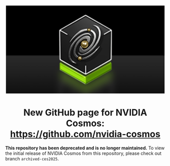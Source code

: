 <p align="center">
<img 
  src="/cosmos-logo-thumbnail.png" 
  alt="NVIDIA Cosmos Logo" 
  width="500"
/>
</p>
<h1 align="center">
    New GitHub page for NVIDIA Cosmos:<br>
  <a href="https://github.com/nvidia-cosmos"><b>https://github.com/nvidia-cosmos</b></a>
</h1>

**This repository has been deprecated and is no longer maintained.** To view the initial release of NVIDIA Cosmos from this repository, please check out branch `archived-ces2025`.